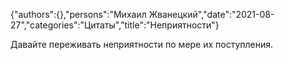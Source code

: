 {"authors":{},"persons":"Михаил Жванецкий","date":"2021-08-27","categories":"Цитаты","title":"Неприятности"}

Давайте переживать неприятности по мере их поступления.
